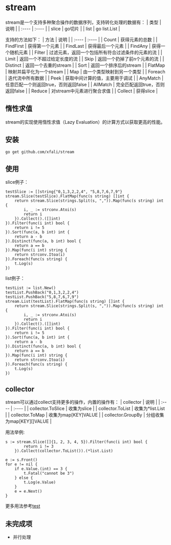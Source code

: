 # stream
stream是一个支持多种聚合操作的数据序列，支持转化处理的数据有：
|  类型   | 说明  |
|  :----  | :----  |
| slice  | go切片 |
| list  | go list.List |

支持的方法如下：
|  方法   | 说明  |
|  :----  | :----  |
| Count  | 获得元素的总数 |
| FindFirst  | 获得第一个元素 |
| FindLast  | 获得最后一个元素 |
| FindAny  | 获得一个随机元素 |
| Filter  | 过滤元素，返回一个包括所有符合过滤条件的元素的流 |
| Limit  | 返回一个不超过给定长度的流 |
| Skip  | 返回一个扔掉了前n个元素的流 |
| Distinct  | 返回一个去重的stream |
| Sort  | 返回一个排序后的stream |
| FlatMap  | 映射并扁平化为一个stream |
| Map  | 由一个类型映射到另一个类型 |
| Foreach  | 迭代流中所有数据 |
| Peek  | 获取中间计算的值，主要用于调试 |
| AnyMatch  | 任意匹配一个则返回true，否则返回false |
| AllMatch  | 完全匹配返回true，否则返回false |
| Reduce  | 对stream中元素进行聚合求值 |
| Collect  | 获得slice |

## 惰性求值
stream的实现使用惰性求值（Lazy Evaluation）的计算方式以获取更高的性能。

## 安装
```
go get github.com/xfali/stream
```

## 使用
slice例子：
```
testSlice := []string{"0,1,3,2,2,4", "5,8,7,6,7,9"}
stream.Slice(testSlice).FlatMap(func(s string) []int {
    return stream.Slice(strings.Split(s, ",")).Map(func(s string) int {
        i, _ := strconv.Atoi(s)
        return i
    }).Collect().([]int)
}).Filter(func(i int) bool {
    return i != 5
}).Sort(func(a, b int) int {
    return a - b
}).Distinct(func(a, b int) bool {
    return a == b
}).Map(func(i int) string {
    return strconv.Itoa(i)
}).Foreach(func(s string) {
    t.Log(s)
})
```
list例子：
```
testList := list.New()
testList.PushBack("0,1,3,2,2,4")
testList.PushBack("5,8,7,6,7,9")
stream.List(testList).FlatMap(func(s string) []int {
    return stream.Slice(strings.Split(s, ",")).Map(func(s string) int {
        i, _ := strconv.Atoi(s)
        return i
    }).Collect().([]int)
}).Filter(func(i int) bool {
    return i != 5
}).Sort(func(a, b int) int {
    return a - b
}).Distinct(func(a, b int) bool {
    return a == b
}).Map(func(i int) string {
    return strconv.Itoa(i)
}).Foreach(func(s string) {
    t.Log(s)
})
```

## collector
stream可以通过collect支持更多的操作，内置的操作有：
|  collector   | 说明  |
|  :----  | :----  |
| collector.ToSlice  | 收集为slice |
| collector.ToList  | 收集为*list.List |
| collector.ToMap  | 收集为map[KEY]VALUE |
| collector.GroupBy  | 分组收集为map[KEY][]VALUE |

用法举例:
```
s := stream.Slice([]{1, 2, 3, 4, 5}).Filter(func(i int) bool {
		return i != 3
	}).Collect(collector.ToList()).(*list.List)

e := s.Front()
for e != nil {
    if e.Value.(int) == 3 {
        t.Fatal("cannot be 3")
    } else {
        t.Log(e.Value)
    }
    e = e.Next()
}
```
更多用法参考[test](test/stream_test.go)

## 未完成项
* 并行处理

